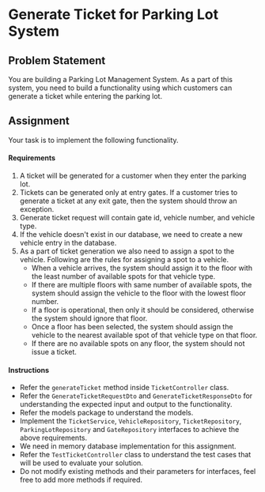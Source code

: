 # Generate Ticket for Parking Lot System

## Problem Statement

You are building a Parking Lot Management System. As a part of this system, you need to build a functionality using which customers can generate a ticket while entering the parking lot.

## Assignment

Your task is to implement the following functionality.

#### Requirements

1. A ticket will be generated for a customer when they enter the parking lot.
2. Tickets can be generated only at entry gates. If a customer tries to generate a ticket at any exit gate, then the system should throw an exception.
3. Generate ticket request will contain gate id, vehicle number, and vehicle type.
4. If the vehicle doesn't exist in our database, we need to create a new vehicle entry in the database.
5. As a part of ticket generation we also need to assign a spot to the vehicle. Following are the rules for assigning a spot to a vehicle.
    * When a vehicle arrives, the system should assign it to the floor with the least number
      of available spots for that vehicle type.
    * If there are multiple floors with same number of available spots, the system should
      assign the vehicle to the floor with the lowest floor number.
    * If a floor is operational, then only it should be considered, otherwise the system should ignore that floor.
    * Once a floor has been selected, the system should assign the vehicle to the nearest available spot of that vehicle type on that floor.
    * If there are no available spots on any floor, the system should not issue a ticket.

#### Instructions

* Refer the `generateTicket` method inside `TicketController` class.
* Refer the `GenerateTicketRequestDto` and `GenerateTicketResponseDto` for understanding the expected input and output to the functionality.
* Refer the models package to understand the models.
* Implement the `TicketService`, `VehicleRepository`, `TicketRepository`, `ParkingLotRepository` and `GateRepository` interfaces to achieve the above requirements.
* We need in memory database implementation for this assignment.
* Refer the `TestTicketController` class to understand the test cases that will be used to evaluate your solution.
* Do not modify existing methods and their parameters for interfaces, feel free to add more methods if required.